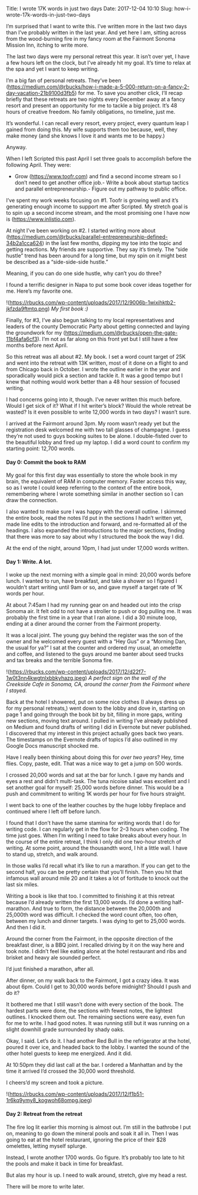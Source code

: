 Title: I wrote 17K words in just two days
Date: 2017-12-04 10:10
Slug: how-i-wrote-17k-words-in-just-two-days

I’m surprised that I want to write this. I’ve written more in the last two days than I’ve probably written in the last year. And yet here I am, sitting across from the wood-burning fire in my fancy room at the Fairmont Sonoma Mission Inn, itching to write more.

The last two days were my personal retreat this year. It isn’t over yet, I have a few hours left on the clock, but I’ve already hit my goal. It’s time to relax at the spa and yet I want to keep writing.

I’m a big fan of personal retreats. They’ve been (https://medium.com/@rbucks/how-i-made-a-5-000-return-on-a-fancy-2-day-vacation-21b9100d3fb5) for me. To save you another click, I’ll recap briefly that these retreats are two nights every December away at a fancy resort and present an opportunity for me to tackle a big project. It’s 48 hours of creative freedom. No family obligations, no timeline, just me.

It’s wonderful. I can recall every resort, every project, every quantum leap I gained from doing this. My wife supports them too because, well, they make money (and she knows I love it and wants me to be happy.)

Anyway.

When I left Scripted this past April I set three goals to accomplish before the following April. They were:

- Grow (https://www.toofr.com) and find a second income stream so I don’t need to get another office job.- Write a book about startup tactics and parallel entrepreneurship.- Figure out my pathway to public office.

I’ve spent my work weeks focusing on #1. Toofr is growing well and it’s generating enough income to support me after Scripted. My stretch goal is to spin up a second income stream, and the most promising one I have now is (https://www.inlistio.com).

At night I’ve been working on #2. I started writing more about (https://medium.com/@rbucks/parallel-entrepreneurship-defined-34b2a1cca624) in the last few months, dipping my toe into the topic and getting reactions. My friends are supportive. They say it’s timely. The “side hustle” trend has been around for a long time, but my spin on it might best be described as a “side-side-side hustle.”

Meaning, if you can do one side hustle, why can’t you do three?

I found a terrific designer in Napa to put some book cover ideas together for me. Here’s my favorite one.

!(https://rbucks.com/wp-content/uploads/2017/12/9006b-1wixihktb2-jkfzda9ftmtq.png)
*My first book :)*

Finally, for #3, I’ve also begun talking to my local representatives and leaders of the county Democratic Party about getting connected and laying the groundwork for my (https://medium.com/@rbucks/open-the-gate-11bf4afa6cf3). I’m not as far along on this front yet but I still have a few months before next April.

So this retreat was all about #2. My book. I set a word count target of 25K and went into the retreat with 13K written, most of it done on a flight to and from Chicago back in October. I wrote the outline earlier in the year and sporadically would pick a section and tackle it. It was a good tempo but I knew that nothing would work better than a 48 hour session of focused writing.

I had concerns going into it, though. I’ve never written this much before. Would I get sick of it? What if I hit writer’s block? Would the whole retreat be wasted? Is it even possible to write 12,000 words in two days? I wasn’t sure.

I arrived at the Fairmont around 3pm. My room wasn’t ready yet but the registration desk welcomed me with two tall glasses of champagne. I guess they’re not used to guys booking suites to be alone. I double-fisted over to the beautiful lobby and fired up my laptop. I did a word count to confirm my starting point: 12,700 words.

#### Day 0: Commit the book to RAM

My goal for this first day was essentially to store the whole book in my brain, the equivalent of RAM in computer memory. Faster access this way, so as I wrote I could keep referring to the context of the entire book, remembering where I wrote something similar in another section so I can draw the connection.

I also wanted to make sure I was happy with the overall outline. I skimmed the entire book, read the notes I’d put in the sections I hadn’t written yet, made line edits to the introduction and forward, and re-formatted all of the headings. I also expanded the introductions to the major sections, finding that there was more to say about why I structured the book the way I did.

At the end of the night, around 10pm, I had just under 17,000 words written.

#### Day 1: Write. A lot.

I woke up the next morning with a simple goal in mind: 20,000 words before lunch. I wanted to run, have breakfast, and take a shower so I figured I wouldn’t start writing until 9am or so, and gave myself a target rate of 1K words per hour.

At about 7:45am I had my running gear on and headed out into the crisp Sonoma air. It felt odd to not have a stroller to push or dog pulling me. It was probably the first time in a year that I ran alone. I did a 30 minute loop, ending at a diner around the corner from the Fairmont property.

It was a local joint. The young guy behind the register was the son of the owner and he welcomed every guest with a “Hey Gus” or a “Morning Dan, the usual for ya?” I sat at the counter and ordered my usual, an omelette and coffee, and listened to the guys around me banter about seed trucks and tax breaks and the terrible Sonoma fire.

!(https://rbucks.com/wp-content/uploads/2017/12/d22f7-1w0t3nn4kwgtnlxbbkyhazg.jpeg)
*A perfect sign on the wall of the Creekside Cafe in Sonoma, CA, around the corner from the Fairmont where I stayed.*

Back at the hotel I showered, put on some nice clothes (I always dress up for my personal retreats,) went down to the lobby and dove in, starting on page 1 and going through the book bit by bit, filling in more gaps, writing new sections, moving text around. I pulled in writing I’ve already published on Medium and found drafts of writing I did in Evernote but never published. I discovered that my interest in this project actually goes back two years. The timestamps on the Evernote drafts of topics I’d also outlined in my Google Docs manuscript shocked me.

Have I really been thinking about doing this for *over two years*? Hey, time flies. Copy, paste, edit. That was a nice way to get a jump on 500 words.

I crossed 20,000 words and sat at the bar for lunch. I gave my hands and eyes a rest and didn’t multi-task. The tuna nicoise salad was excellent and I set another goal for myself: 25,000 words before dinner. This would be a push and commitment to writing 1K words per hour for five hours straight.

I went back to one of the leather couches by the huge lobby fireplace and continued where I left off before lunch.

I found that I don’t have the same stamina for writing words that I do for writing code. I can regularly get in the flow for 2–3 hours when coding. The time just goes. When I’m writing I need to take breaks about every hour. In the course of the entire retreat, I think I only did one two-hour stretch of writing. At some point, around the thousandth word, I hit a little wall. I have to stand up, stretch, and walk around.

In those walks I’d recall what it’s like to run a marathon. If you can get to the second half, you can be pretty certain that you’ll finish. Then you hit that infamous wall around mile 20 and it takes a lot of fortitude to knock out the last six miles.

Writing a book is like that too. I committed to finishing it at this retreat because I’d already written the first 13,000 words. I’d done a writing half-marathon. And true to form, the distance between the 20,000th and 25,000th word was difficult. I checked the word count often, too often, between my lunch and dinner targets. I was dying to get to 25,000 words. And then I did it.

Around the corner from the Fairmont, in the opposite direction of the breakfast diner, is a BBQ joint. I recalled driving by it on the way here and took note. I didn’t feel like eating alone at the hotel restaurant and ribs and brisket and heavy ale sounded perfect.

I’d just finished a marathon, after all.

After dinner, on my walk back to the Fairmont, I got a crazy idea. It was about 6pm. Could I get to 30,000 words before midnight? Should I push and do it?

It bothered me that I still wasn’t done with every section of the book. The hardest parts were done, the sections with fewest notes, the lightest outlines. I knocked them out. The remaining sections were easy, even fun for me to write. I had good notes. It was running still but it was running on a slight downhill grade surrounded by shady oaks.

Okay, I said. Let’s do it. I had another Red Bull in the refrigerator at the hotel, poured it over ice, and headed back to the lobby. I wanted the sound of the other hotel guests to keep me energized. And it did.

At 10:50pm they did last call at the bar. I ordered a Manhattan and by the time it arrived I’d crossed the 30,000 word threshold.

I cheers’d my screen and took a picture.

!(https://rbucks.com/wp-content/uploads/2017/12/f1b51-1r6kq9ymy8_kogwoh68ompg.jpeg)

#### Day 2: Retreat from the retreat

The fire log lit earlier this morning is almost out. I’m still in the bathrobe I put on, meaning to go down the mineral pools and soak it all in. Then I was going to eat at the hotel restaurant, ignoring the price of their $28 omelettes, letting myself splurge.

Instead, I wrote another 1700 words. Go figure. It’s probably too late to hit the pools and make it back in time for breakfast.

But alas my hour is up. I need to walk around, stretch, give my head a rest.

There will be more to write later.
